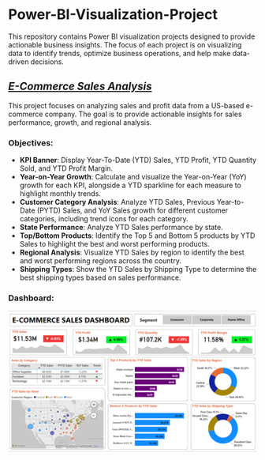 # Power-BI-Visualization-Project

This repository contains Power BI visualization projects designed to provide actionable business insights. The focus of each project is on visualizing data to identify trends, optimize business operations, and help make data-driven decisions.

## _[E-Commerce Sales Analysis](E-Commerce%20Sales%20Analysis)_

This project focuses on analyzing sales and profit data from a US-based e-commerce company. The goal is to provide actionable insights for sales performance, growth, and regional analysis.

### Objectives:
- **KPI Banner**: Display Year-To-Date (YTD) Sales, YTD Profit, YTD Quantity Sold, and YTD Profit Margin.
- **Year-on-Year Growth**: Calculate and visualize the Year-on-Year (YoY) growth for each KPI, alongside a YTD sparkline for each measure to highlight monthly trends.
- **Customer Category Analysis**: Analyze YTD Sales, Previous Year-to-Date (PYTD) Sales, and YoY Sales growth for different customer categories, including trend icons for each category.
- **State Performance**: Analyze YTD Sales performance by state.
- **Top/Bottom Products**: Identify the Top 5 and Bottom 5 products by YTD Sales to highlight the best and worst performing products.
- **Regional Analysis**: Visualize YTD Sales by region to identify the best and worst performing regions across the country.
- **Shipping Types**: Show the YTD Sales by Shipping Type to determine the best shipping types based on sales performance.

### Dashboard:

![E-Commerce Sales Dashboard](https://github.com/Debyvypth1862/Power-BI-Dashboard/blob/main/Image/Ecommerce_analysis.png)
